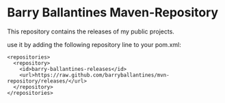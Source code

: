 # Barry Ballantines Maven-Repository

This repository contains the releases of my public projects.

use it by adding the following repository line to your pom.xml:

    <repositories>
      <repository>
        <id>barry-ballantines-releases</id>
        <url>https://raw.github.com/barryballantines/mvn-repository/releases/</url>
      </repository>
    </repositories>
